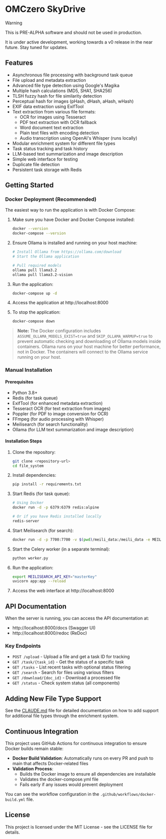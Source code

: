 # OMCzero SkyDrive

> [!WARNING]
> This is PRE-ALPHA software and should not be used in production.
>
> It is under active development, working towards a v0 release in the near future. Stay tuned for updates.



## Features

- Asynchronous file processing with background task queue
- File upload and metadata extraction
- Advanced file type detection using Google's Magika
- Multiple hash calculations (MD5, SHA1, SHA256)
- TLSH fuzzy hash for file similarity detection
- Perceptual hash for images (pHash, dHash, aHash, wHash)
- EXIF data extraction using ExifTool
- Text extraction from various file formats:
  - OCR for images using Tesseract
  - PDF text extraction with OCR fallback
  - Word document text extraction
  - Plain text files with encoding detection
  - Audio transcription using OpenAI's Whisper (runs locally)
- Modular enrichment system for different file types
- Task status tracking and task history
- LLM-based text summarization and image description
- Simple web interface for testing
- Duplicate file detection
- Persistent task storage with Redis

## Getting Started

### Docker Deployment (Recommended)

The easiest way to run the application is with Docker Compose:

1. Make sure you have Docker and Docker Compose installed:
   ```bash
   docker --version
   docker-compose --version
   ```

2. Ensure Ollama is installed and running on your host machine:
   ```bash
   # Install Ollama from https://ollama.com/download
   # Start the Ollama application
   
   # Pull required models
   ollama pull llama3.2
   ollama pull llama3.2-vision
   ```

3. Run the application:
   ```bash
   docker-compose up -d
   ```

4. Access the application at http://localhost:8000

5. To stop the application:
   ```bash
   docker-compose down
   ```

> **Note:** The Docker configuration includes `ASSUME_OLLAMA_MODELS_EXIST=true` and `SKIP_OLLAMA_WARMUP=true` to prevent automatic checking and downloading of Ollama models inside containers. Ollama runs on your host machine for better performance, not in Docker. The containers will connect to the Ollama service running on your host.

### Manual Installation

#### Prerequisites

- Python 3.8+
- Redis (for task queue)
- ExifTool (for enhanced metadata extraction)
- Tesseract OCR (for text extraction from images)
- Poppler (for PDF to image conversion for OCR)
- FFmpeg (for audio processing with Whisper)
- Meilisearch (for search functionality)
- Ollama (for LLM text summarization and image description)

#### Installation Steps

1. Clone the repository:
   ```bash
   git clone <repository-url>
   cd file_system
   ```

2. Install dependencies:
   ```bash
   pip install -r requirements.txt
   ```

3. Start Redis (for task queue):
   ```bash
   # Using Docker
   docker run -d -p 6379:6379 redis:alpine
   
   # Or if you have Redis installed locally
   redis-server
   ```

4. Start Meilisearch (for search):
   ```bash
   docker run -d -p 7700:7700 -v $(pwd)/meili_data:/meili_data -e MEILI_NO_ANALYTICS=true -e MEILI_MASTER_KEY="masterKey" getmeili/meilisearch:latest
   ```

5. Start the Celery worker (in a separate terminal):
   ```bash
   python worker.py
   ```

6. Run the application:
   ```bash
   export MEILISEARCH_API_KEY="masterKey"
   uvicorn app:app --reload
   ```

7. Access the web interface at http://localhost:8000

## API Documentation

When the server is running, you can access the API documentation at:
- http://localhost:8000/docs (Swagger UI)
- http://localhost:8000/redoc (ReDoc)

### Key Endpoints

- `POST /upload` - Upload a file and get a task ID for tracking
- `GET /task/{task_id}` - Get the status of a specific task
- `GET /tasks` - List recent tasks with optional status filtering
- `GET /search` - Search for files using various filters
- `GET /download/{doc_id}` - Download a processed file
- `GET /status` - Check system status (all components)

## Adding New File Type Support

See the [CLAUDE.md](CLAUDE.md) file for detailed documentation on how to add support for additional file types through the enrichment system.

## Continuous Integration

This project uses GitHub Actions for continuous integration to ensure Docker builds remain stable:

- **Docker Build Validation**: Automatically runs on every PR and push to main that affects Docker-related files
- **Validation Process**:
  - Builds the Docker image to ensure all dependencies are installable
  - Validates the docker-compose.yml file
  - Fails early if any issues would prevent deployment

You can see the workflow configuration in the `.github/workflows/docker-build.yml` file.

## License

This project is licensed under the MIT License - see the LICENSE file for details.
